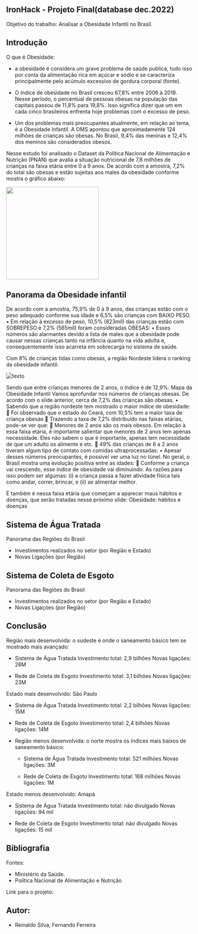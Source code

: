 ## IronHack - Projeto Final(database dec.2022)

Objetivo do trabalho:
Analisar a Obesidade Infantil no Brasil.

## Introdução

O que é Obesidade:
- a obesidade é considera um grave problema de saúde publica, tudo isso por conta da alimentação rica em açúcar e sódio e se caracteriza principalmente pelo acúmulo excessivo de gordura corporal (fonte).

- O índice de obesidade no Brasil cresceu 67,8% entre 2006 à 2018. Nesse período, o percentual de pessoas obesas na população das capitais passou de 11,8% para 19,8%. Isso significa dizer que um em cada cinco brasileiros enfrenta hoje problemas com o excesso de peso.

- Um dos problemas mais preocupantes atualmente, em relação ao tema, é a Obesidade Infantil. A OMS apontou que aproximadamente 124 milhões de crianças são obesas. No Brasil, 9,4% das meninas e 12,4% dos meninos são considerados obesos.

Nesse estudo foi analisado o Dataset da Política Nacional de Alimentação e Nutrição (PNAN) que avalia a situação nutricional de 7,8 milhões de crianças na faixa etária entre 0 a 9 anos. De acordo com a amostra, 7,2% do total são obesas e estão sujeitas aos males da obesidade conforme mostra o gráfico abaixo:

 <img src="https://github.com/ReinaldoASilva/Projeto-Final/blob/main/grafico%20.jpeg" width="250" height="250">

## Panorama da Obesidade infantil

De acordo com a amostra, 75,9% de 0 à 9 anos, das crianças estão com o peso adequado conforme sua idade e 6,5% são crianças com BAIXO PESO.
•	Em relação à excesso de peso, 10,5% (823mil) das crianças estão com SOBREPESO e 7,2% (565mil) foram consideradas OBESAS:
•	Esses números são alarmantes devido a lista de males que a obesidade pode causar nessas crianças tanto na infância quanto na vida adulta e, consequentemente isso acarreta em sobrecarga no sistema de saúde.

Com 8% de crianças tidas como obesas, a região Nordeste lidera o ranking da obesidade infantil:

![texto](https://github.com/ReinaldoASilva/Projeto-Final/blob/f11c2c014adc4fbb663c6b82dc3d763f82011965/total_regioes.jpeg)

Sendo que entre crianças menores de 2 anos, o índice é de 12,9%. 
Mapa da Obesidade Infantil
Vamos aprofundar nos números de crianças obesas.
De acordo com o slide anterior, cerca de 7,2% das crianças são obesas.
•	Sabendo que a região nordeste tem mostrado o maior índice de obesidade:
	Foi observado que o estado do Ceará, com 10,5% tem a maior taxa de criança obesas
	Trazendo a taxa de 7,2% distribuído nas faixas etárias, pode-se ver que:
	Menores de 2 anos são os mais obesos.
Em relação à essa faixa etária, é importante salientar que menores de 2 anos tem apenas necessidade. Eles não sabem o que é importante, apenas tem necessidade de que um adulto os alimente e etc.
	49% das crianças de 6 a 2 anos tiveram algum tipo de contato com comidas ultraprocessadas:
•	Apesar desses números preocupantes, é possível ver uma luz no túnel. No geral, o Brasil mostra uma evolução positiva entre as idades: 
	Conforme a criança vai crescendo, esse índice de obesidade vai diminuindo.
As razões para isso podem ser algumas:
(i)	a criança passa a fazer atividade física tais como andar, correr, brincar, e
(ii)	se alimentar melhor.
 
É também é nessa faixa etária que começam a aparecer maus hábitos e doenças, que serão tratadas nesse próximo slide: Obesidade: hábitos e doenças


## Sistema de Água Tratada

Panorama das Regiões do Brasil
- Investimentos realizados no setor (por Região e Estado)
- Novas Ligações (por Região)


## Sistema de Coleta de Esgoto

Panorama das Regiões do Brasil
- Investimentos realizados no setor (por Região e Estado)
- Novas Ligações (por Região)

## Conclusão

Região mais desenvolvida: o sudeste é onde o saneamento básico tem se mostrado mais avançado:
  - Sistema de Água Tratada
    Investimento total: 2,9 bilhões
    Novas ligações: 28M

  - Rede de Coleta de Esgoto
    Investimento total: 3,1 bilhões
    Novas ligações: 23M

Estado mais desenvolvido: São Paulo
  - Sistema de Água Tratada
    Investimento total: 2,2 bilhões
    Novas ligações: 15M

  - Rede de Coleta de Esgoto
    Investimento total: 2,4 bilhões
    Novas ligações: 14M

- Região menos desenvolvida: o norte mostra os índices mais baixos de saneamento básico:
  - Sistema de Água Tratada
    Investimento total: 521 milhões
    Novas ligações: 3M

  - Rede de Coleta de Esgoto
    Investimento total: 168 milhões
    Novas ligações: 1M

Estado menos desenvolvido: Amapá
  - Sistema de Água Tratada
    Investimento total: não divulgado
    Novas ligações: 94 mil

  - Rede de Coleta de Esgoto
    Investimento total: não divulgado
    Novas ligações: 15 mil


## Bibliografia

Fontes:
- Ministério da Saúde.
- Política Nacional de Alimentação e Nutrição

Link para o projeto:



## Autor:
- Reinaldo Silva, Fernando Ferreira




